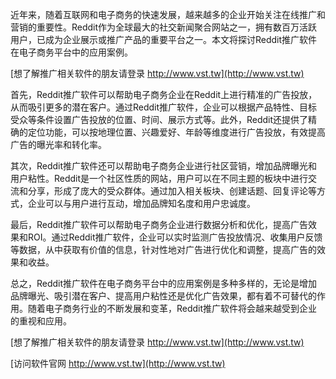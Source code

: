 近年来，随着互联网和电子商务的快速发展，越来越多的企业开始关注在线推广和营销的重要性。Reddit作为全球最大的社交新闻聚合网站之一，拥有数百万活跃用户，已成为企业展示或推广产品的重要平台之一。本文将探讨Reddit推广软件在电子商务平台中的应用案例。

[想了解推广相关软件的朋友请登录 http://www.vst.tw](http://www.vst.tw)

首先，Reddit推广软件可以帮助电子商务企业在Reddit上进行精准的广告投放，从而吸引更多的潜在客户。通过Reddit推广软件，企业可以根据产品特性、目标受众等条件设置广告投放的位置、时间、展示方式等。此外，Reddit还提供了精确的定位功能，可以按地理位置、兴趣爱好、年龄等维度进行广告投放，有效提高广告的曝光率和转化率。

其次，Reddit推广软件还可以帮助电子商务企业进行社区营销，增加品牌曝光和用户粘性。Reddit是一个社区性质的网站，用户可以在不同主题的板块中进行交流和分享，形成了庞大的受众群体。通过加入相关板块、创建话题、回复评论等方式，企业可以与用户进行互动，增加品牌知名度和用户忠诚度。

最后，Reddit推广软件可以帮助电子商务企业进行数据分析和优化，提高广告效果和ROI。通过Reddit推广软件，企业可以实时监测广告投放情况、收集用户反馈等数据，从中获取有价值的信息，针对性地对广告进行优化和调整，提高广告的效果和收益。

总之，Reddit推广软件在电子商务平台中的应用案例是多种多样的，无论是增加品牌曝光、吸引潜在客户、提高用户粘性还是优化广告效果，都有着不可替代的作用。随着电子商务行业的不断发展和变革，Reddit推广软件将会越来越受到企业的重视和应用。

[想了解推广相关软件的朋友请登录 http://www.vst.tw](http://www.vst.tw)


[访问软件官网 http://www.vst.tw](http://www.vst.tw)
